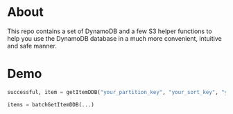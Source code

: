 # About

This repo contains a set of DynamoDB and a few S3 helper functions to help you use the DynamoDB database in a much more convenient, intuitive and safe manner.

# Demo

```python
successful, item = getItemDDB("your_partition_key", "your_sort_key", "your_table")
```

```python
items = batchGetItemDDB(...)
```